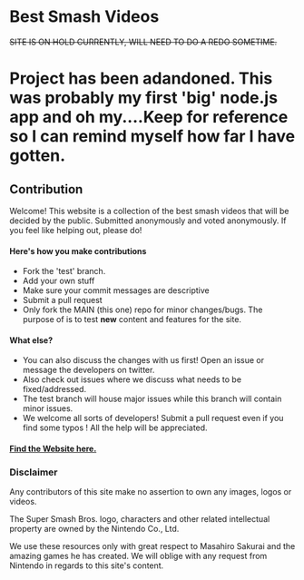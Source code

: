 # Best Smash Videos
~~SITE IS ON HOLD CURRENTLY, WILL NEED TO DO A REDO SOMETIME.~~

# Project has been adandoned. This was probably my first 'big' node.js app and oh my....Keep for reference so I can remind myself how far I have gotten.

## Contribution

Welcome! This website is a collection of the best smash videos that will be decided by the public. Submitted anonymously and voted anonymously. 
If you feel like helping out, please do!

#### Here's how you make contributions

- Fork the 'test' branch. 
- Add your own stuff
- Make sure your commit messages are descriptive
- Submit a pull request
- Only fork the MAIN (this one) repo for minor changes/bugs. The purpose of is to test **new** content and features for the site.

#### What else?
- You can also discuss the changes with us first! Open an issue or message the
developers on twitter.
- Also check out issues where we discuss what needs to be fixed/addressed.
- The test branch will house major issues while this branch will contain minor issues.
- We welcome all sorts of developers! Submit a pull request even if you find some typos ! All the help will be appreciated. 

#### [Find the Website here.](http://smashbrovideos.com)

### Disclaimer
Any contributors of this site make no assertion to own any images, logos or
videos.

The Super Smash Bros. logo, characters and other related intellectual property
are owned by the Nintendo Co., Ltd.

We use these resources only with great respect to Masahiro Sakurai and the
amazing games he has created. We will oblige with any request from Nintendo
in regards to this site's content.
